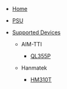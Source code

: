 


- [Home](/)
- [PSU](api/api_psu.md)


- [Supported Devices]()

  - AIM-TTI
    - [QL355P](devices/psu/aimtti/ql355p.md)

  - Hanmatek
    - [HM310T](devices/psu/hanmatek/hm310t.md)




